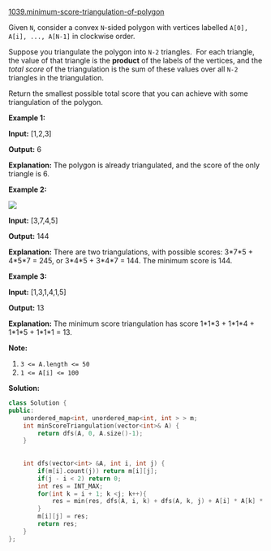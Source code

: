 [1039.minimum-score-triangulation-of-polygon](https://leetcode.com/problems/minimum-score-triangulation-of-polygon/)  

Given `N`, consider a convex `N`\-sided polygon with vertices labelled `A[0], A[i], ..., A[N-1]` in clockwise order.

Suppose you triangulate the polygon into `N-2` triangles.  For each triangle, the value of that triangle is the **product** of the labels of the vertices, and the _total score_ of the triangulation is the sum of these values over all `N-2` triangles in the triangulation.

Return the smallest possible total score that you can achieve with some triangulation of the polygon.

**Example 1:**

  
**Input:** \[1,2,3\]
  
**Output:** 6
  
**Explanation:** The polygon is already triangulated, and the score of the only triangle is 6.
  

**Example 2:**

![](https://assets.leetcode.com/uploads/2019/05/01/minimum-score-triangulation-of-polygon-1.png)

  
**Input:** \[3,7,4,5\]
  
**Output:** 144
  
**Explanation:** There are two triangulations, with possible scores: 3\*7\*5 + 4\*5\*7 = 245, or 3\*4\*5 + 3\*4\*7 = 144.  The minimum score is 144.
  

**Example 3:**

  
**Input:** \[1,3,1,4,1,5\]
  
**Output:** 13
  
**Explanation:** The minimum score triangulation has score 1\*1\*3 + 1\*1\*4 + 1\*1\*5 + 1\*1\*1 = 13.
  

**Note:**

1.  `3 <= A.length <= 50`
2.  `1 <= A[i] <= 100`  



**Solution:**  

```cpp
class Solution {
public:
    unordered_map<int, unordered_map<int, int > > m;
    int minScoreTriangulation(vector<int>& A) {
        return dfs(A, 0, A.size()-1);
    }
    
    
    int dfs(vector<int> &A, int i, int j) {
        if(m[i].count(j)) return m[i][j];
        if(j - i < 2) return 0;
        int res = INT_MAX;
        for(int k = i + 1; k <j; k++){
            res = min(res, dfs(A, i, k) + dfs(A, k, j) + A[i] * A[k] * A[j]);
        }
        m[i][j] = res;
        return res;
    }
};
```
      